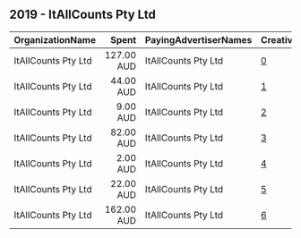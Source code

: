 ## 2019 - ItAllCounts Pty Ltd 
|OrganizationName|Spent|PayingAdvertiserNames|CreativeUrls|Impressions|Genders|AgeBrackets|CountryCodes|BillingAddresses|CandidateBallotInformation|
|:---|---:|:---|:---|---:|:---|:---|:---|:---|:---|
|ItAllCounts Pty Ltd|127.00 AUD|ItAllCounts Pty Ltd|[0](https://www.snap.com/political-ads/asset/1bea69d2c0d057d1dfc46305df4d820f891c7a40907fbadbbc3c698b53c3783f?mediaType=mp4)|119,065||25+|australia|AU||
|ItAllCounts Pty Ltd|44.00 AUD|ItAllCounts Pty Ltd|[1](https://www.snap.com/political-ads/asset/6221d37ed93f23aacfeea0315cffaad0bd5a3e83043482818a2d36c3e1594c46?mediaType=mp4)|42,165||25+|australia|AU||
|ItAllCounts Pty Ltd|9.00 AUD|ItAllCounts Pty Ltd|[2](https://www.snap.com/political-ads/asset/1bea69d2c0d057d1dfc46305df4d820f891c7a40907fbadbbc3c698b53c3783f?mediaType=mp4)|22,997|||australia|AU||
|ItAllCounts Pty Ltd|82.00 AUD|ItAllCounts Pty Ltd|[3](https://www.snap.com/political-ads/asset/138f44b6bc9ac4810e0cb67e25e2f0ea0b33efa71b58f51285d2038be9dceaec?mediaType=mp4)|20,605||30+|new zealand|AU||
|ItAllCounts Pty Ltd|2.00 AUD|ItAllCounts Pty Ltd|[4](https://www.snap.com/political-ads/asset/8399af0531d35efa3331e727a45672ac64f81344fc2188299f8734fd65367004?mediaType=mp4)|820||25+|united states|AU||
|ItAllCounts Pty Ltd|22.00 AUD|ItAllCounts Pty Ltd|[5](https://www.snap.com/political-ads/asset/d4aeb1f2a4e92642982c794eb2b687baacfd0312a41299e9ad885e4cc771dfd2?mediaType=mp4)|25,970||25+|australia|AU||
|ItAllCounts Pty Ltd|162.00 AUD|ItAllCounts Pty Ltd|[6](https://www.snap.com/political-ads/asset/316dccf3f49694b559b9dee86b729e3414bbce5f9dc857cfb05287e2017c3d93?mediaType=mp4)|151,163||25+|australia|AU||
